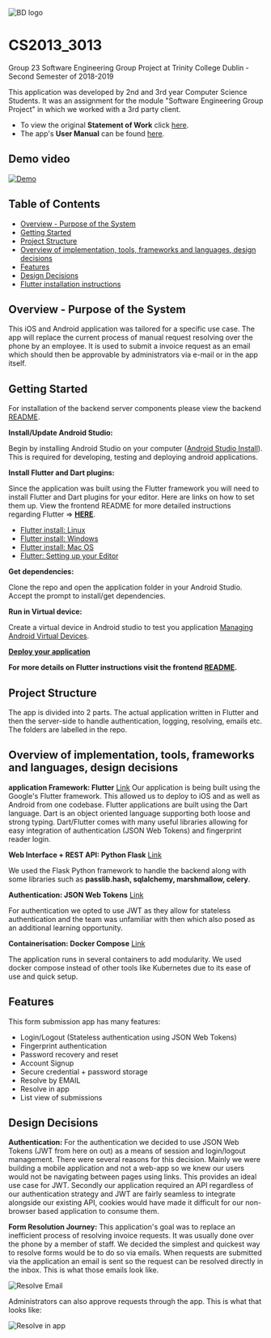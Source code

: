 ![BD logo](https://i.imgur.com/Pt1WA4V.png)

# CS2013_3013
Group 23 Software Engineering Group Project at Trinity College Dublin - Second Semester of 2018-2019

This application was developed by 2nd and 3rd year Computer Science Students. It was an assignment for the module "Software Engineering Group Project" in which we worked with a 3rd party client.
- To view the original **Statement of Work** click [here](https://docs.google.com/document/d/1txUZh5TiaYA9gDweK8FRTzW14c7a2z1N9qyPCBCNVYI/edit).
- The app's **User Manual** can be found [here](https://bit.ly/2Kfzjb5).

## Demo video
[![Demo](https://img.youtube.com/vi/CqqpgD1H3Gw/0.jpg)](https://www.youtube.com/watch?v=CqqpgD1H3Gw)

## Table of Contents

  * [Overview - Purpose of the System](#overview---purpose-of-the-system)
  * [Getting Started](@getting-started)
  * [Project Structure](#project-structure)
  * [Overview of implementation, tools, frameworks and languages, design decisions](#overview-of-implementation--tools--frameworks-and-languages--design-decisions)
  * [Features](#features)
  * [Design Decisions](#design-decisions)
  * [Flutter installation instructions](#flutter-installation-instructions)

## Overview - Purpose of the System

This iOS and Android application was tailored for a specific use case. The app will replace the current process of manual request resolving over the phone by an employee. It is used to submit a invoice request as an email which should then be approvable by administrators via e-mail or in the app itself.

## Getting Started

For installation of the backend server components please view the backend [README](https://github.com/MartaL0b0/CS2013_3013/tree/dev/backend).

**Install/Update Android Studio:**

Begin by installing Android Studio on your computer ([Android Studio Install](https://developer.android.com/studio/install)). This is required for developing, testing and deploying android applications. 

**Install Flutter and Dart plugins:**

Since the application was built using the Flutter framework you will need to install Flutter and Dart plugins for your editor. Here are links on how to set them up. View the frontend README for more detailed instructions regarding Flutter => [**HERE**](https://github.com/MartaL0b0/CS2013_3013/tree/dev/brief_threat/README.md).

* [Flutter install: Linux](https://flutter.dev/docs/get-started/install/linux)
* [Flutter install: Windows](https://flutter.dev/docs/get-started/install/windows)
* [Flutter install: Mac OS](https://flutter.dev/docs/get-started/install/macos)
* [Flutter: Setting up your Editor](https://flutter.dev/docs/get-started/editor)

**Get dependencies:**

Clone the repo and open the application folder in your Android Studio. Accept the prompt to install/get dependencies.

**Run in Virtual device:** 

Create a virtual device in Android studio to test you application [Managing Android Virtual Devices](https://developer.android.com/studio/run/managing-avds).

[**Deploy your application**](https://developer.android.com/studio/publish/app-signing)


**For more details on Flutter instructions visit the frontend [README](https://github.com/MartaL0b0/CS2013_3013/tree/dev/brief_threat/README.md).**


## Project Structure

The app is divided into 2 parts. The actual application written in Flutter and then the server-side to handle authentication, logging, resolving, emails etc. The folders are labelled in the repo.

## Overview of implementation, tools, frameworks and languages, design decisions

**application Framework: Flutter** [Link](https://flutter.dev/) 
Our application is being built using the Google's Flutter framework. This allowed us to deploy to iOS and as well as Android from one codebase. Flutter applications are built using the Dart language. Dart is an object oriented language supporting both loose and strong typing. Dart/Flutter comes with many useful libraries allowing for easy integration of authentication (JSON Web Tokens) and fingerprint reader login.

**Web Interface + REST API: Python Flask** [Link](http://flask.pocoo.org/) 

We used the Flask Python framework to handle the backend along with some libraries such as **passlib.hash, sqlalchemy, marshmallow, celery**. 

**Authentication: JSON Web Tokens** [Link](https://jwt.io/) 

For authentication we opted to use JWT as they allow for stateless authentication and the team was unfamiliar with then which also posed as an additional learning opportunity.

**Containerisation: Docker Compose** [Link](https://docs.docker.com/compose/)

The application runs in several containers to add modularity. We used docker compose instead of other tools like Kubernetes due to its ease of use and quick setup.

## Features

This form submission app has many features:

* Login/Logout (Stateless authentication using JSON Web Tokens)
* Fingerprint authentication
* Password recovery and reset
* Account Signup
* Secure credential + password storage
* Resolve by EMAIL
* Resolve in app
* List view of submissions

## Design Decisions

**Authentication:**
For the authentication we decided to use JSON Web Tokens (JWT from here on out) as a means of session and login/logout management. There were several reasons for this decision. Mainly we were building a mobile application and not a web-app so we knew our users would not be navigating between pages using links. This provides an ideal use case for JWT. Secondly our application required an API regardless of our authentication strategy and JWT are fairly seamless to integrate alongside our existing API, cookies would have made it difficult for our non-browser based application to consume them.

**Form Resolution Journey:**
This application's goal was to replace an inefficient process of resolving invoice requests. It was usually done over the phone by a member of staff. We decided the simplest and quickest way to resolve forms would be to do so via emails. When requests are submitted via the application an email is sent so the request can be resolved directly in the inbox. This is what those emails look like.

![Resolve Email](https://i.imgur.com/Wh0HQAb.png)

Administrators can also approve requests through the app. This is what that looks like:

![Resolve in app](https://i.imgur.com/CF80LeA.png)
